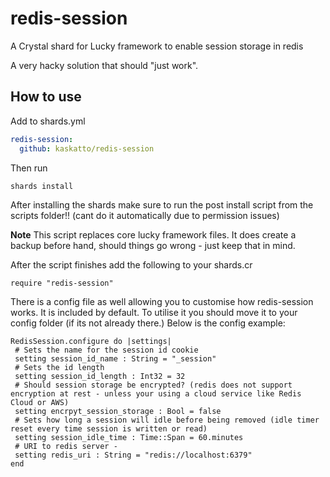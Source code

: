 # redis-session
A Crystal shard for Lucky framework to enable session storage in redis

A very hacky solution that should "just work".

## How to use
Add to shards.yml
```yml
redis-session:
  github: kaskatto/redis-session
 ```
 Then run 
 ```cmd
 shards install
 ```
After installing the shards make sure to run the post install script from the scripts folder!! (cant do it automatically due to permission issues)
 
 **Note** This script replaces core lucky framework files. It does create a backup before hand, should things go wrong - just keep that in mind.
 
 After the script finishes add the following to your shards.cr
 ```crystal
 require "redis-session"
 ```
 
 There is a config file as well allowing you to customise how redis-session works. It is included by default. To utilise it you should move it to your config folder (if its not already there.) Below is the config example:
 ```crystal
 RedisSession.configure do |settings|
  # Sets the name for the session id cookie
  setting session_id_name : String = "_session"
  # Sets the id length
  setting session_id_length : Int32 = 32
  # Should session storage be encrypted? (redis does not support encryption at rest - unless your using a cloud service like Redis Cloud or AWS)
  setting encrpyt_session_storage : Bool = false
  # Sets how long a session will idle before being removed (idle timer reset every time session is written or read)
  setting session_idle_time : Time::Span = 60.minutes
  # URI to redis server -
  setting redis_uri : String = "redis://localhost:6379"
end
```
